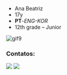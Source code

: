 - Ana Beatriz
- 17y
- **PT**-*ENG-KOR*
- 12th grade – Junior

![gif9](https://github.com/anabtzz/anabtzz/assets/128055760/2985773e-fb9c-418c-8c5c-1c344d9467d4)

### Contatos:

  <a href="https://www.instagram.com/an4bsantos/" target="_blank"><img src="https://img.shields.io/badge/-Instagram-%23E4405F?style=for-the-badge&logo=instagram&logoColor=white" target="_blank"></a> 
  <a href="https://www.linkedin.com/in/ana-beatriz-51054b2ba?utm_source=share&utm_campaign=share_via&utm_content=profile&utm_medium=ios_app" target="_blank"><img src="https://img.shields.io/badge/-LinkedIn-%230077B5?style=for-the-badge&logo=linkedin&logoColor=white" target="_blank"></a> 


